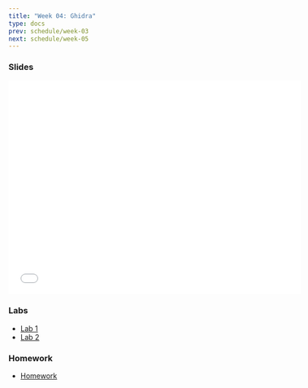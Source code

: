 ```yaml
---
title: "Week 04: Ghidra"
type: docs
prev: schedule/week-03
next: schedule/week-05
---
```


### Slides

<iframe src="/404.html" width="576" height="420" title="Week 1" scrolling="no" frameborder="0" webkitallowfullscreen mozallowfullscreen allowfullscreen></iframe>

### Labs

- [Lab 1](lab-1/)
- [Lab 2](lab-2/)

### Homework

- [Homework](hw/)
